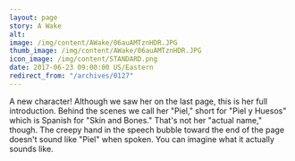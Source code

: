 ```yaml
---
layout: page
story: A Wake
alt:
image: /img/content/AWake/06auAMTznHDR.JPG
thumb_image: /img/content/AWake/06auAMTznHDR.JPG
icon_image: /img/content/STANDARD.png
date: 2017-06-23 09:00:00 US/Eastern
redirect_from: "/archives/0127"
---
```

A new character! Although we saw her on the last page, this is her full introduction. Behind the scenes we call her "Piel," short for "Piel y Huesos" which is Spanish for "Skin and Bones." That's not her "actual name," though. The creepy hand in the speech bubble toward the end of the page doesn't sound like "Piel" when spoken. You can imagine what it actually sounds like.
